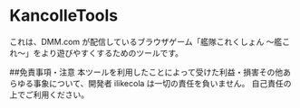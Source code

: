 # KancolleTools
これは、DMM.com が配信しているブラウザゲーム「艦隊これくしょん ～艦これ～」をより遊びやすくするためのツールです。

##免責事項・注意
本ツールを利用したことによって受けた利益・損害その他あらゆる事象について、開発者 ilikecola は一切の責任を負いません。
自己責任の上でご利用ください。
